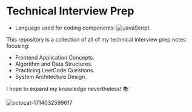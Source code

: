 # Technical Interview Prep

- Language used for coding components: ![JavaScript](https://img.shields.io/badge/javascript-%23323330.svg?style=for-the-badge&logo=javascript&logoColor=%23F7DF1E).

This repository is a collection of all of my technical interview prep notes focusing:
- Frontend Application Concepts.
- Algorithm and Data Structures. 
- Practicing LeetCode Questions.
- System Architecture Design.

I hope to expand my knowledge nevertheless! 📚 

![octocat-1714032599617](https://github.com/sangvo235/Technical-Interview-Prep/assets/97276811/a1e0236e-1373-459c-9b3a-0a3c87d3b76f)

